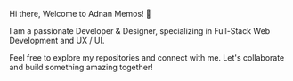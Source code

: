 Hi there, Welcome to Adnan Memos! 👋

I am a passionate Developer & Designer, specializing in Full-Stack Web Development and UX / UI.

Feel free to explore my repositories and connect with me. Let's collaborate and build something amazing together!
